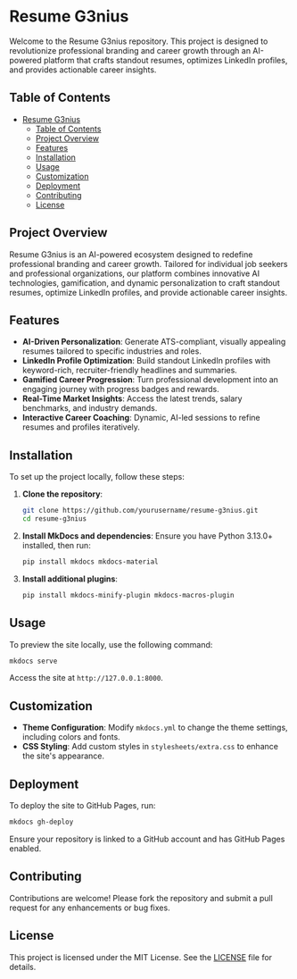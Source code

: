 # Resume G3nius

Welcome to the Resume G3nius repository. This project is designed to revolutionize professional branding and career growth through an AI-powered platform that crafts standout resumes, optimizes LinkedIn profiles, and provides actionable career insights.

## Table of Contents

- [Resume G3nius](#resume-g3nius)
  - [Table of Contents](#table-of-contents)
  - [Project Overview](#project-overview)
  - [Features](#features)
  - [Installation](#installation)
  - [Usage](#usage)
  - [Customization](#customization)
  - [Deployment](#deployment)
  - [Contributing](#contributing)
  - [License](#license)

## Project Overview

Resume G3nius is an AI-powered ecosystem designed to redefine professional branding and career growth. Tailored for individual job seekers and professional organizations, our platform combines innovative AI technologies, gamification, and dynamic personalization to craft standout resumes, optimize LinkedIn profiles, and provide actionable career insights.

## Features

- **AI-Driven Personalization**: Generate ATS-compliant, visually appealing resumes tailored to specific industries and roles.
- **LinkedIn Profile Optimization**: Build standout LinkedIn profiles with keyword-rich, recruiter-friendly headlines and summaries.
- **Gamified Career Progression**: Turn professional development into an engaging journey with progress badges and rewards.
- **Real-Time Market Insights**: Access the latest trends, salary benchmarks, and industry demands.
- **Interactive Career Coaching**: Dynamic, AI-led sessions to refine resumes and profiles iteratively.

## Installation

To set up the project locally, follow these steps:

1. **Clone the repository**:

   ```bash
   git clone https://github.com/yourusername/resume-g3nius.git
   cd resume-g3nius
   ```

2. **Install MkDocs and dependencies**:
   Ensure you have Python 3.13.0+ installed, then run:

   ```bash
   pip install mkdocs mkdocs-material
   ```

3. **Install additional plugins**:
   ```bash
   pip install mkdocs-minify-plugin mkdocs-macros-plugin
   ```

## Usage

To preview the site locally, use the following command:

```bash
mkdocs serve
```

Access the site at `http://127.0.0.1:8000`.

## Customization

- **Theme Configuration**: Modify `mkdocs.yml` to change the theme settings, including colors and fonts.
- **CSS Styling**: Add custom styles in `stylesheets/extra.css` to enhance the site's appearance.

## Deployment

To deploy the site to GitHub Pages, run:

```bash
mkdocs gh-deploy
```

Ensure your repository is linked to a GitHub account and has GitHub Pages enabled.

## Contributing

Contributions are welcome! Please fork the repository and submit a pull request for any enhancements or bug fixes.

## License

This project is licensed under the MIT License. See the [LICENSE](LICENSE) file for details.
